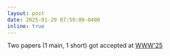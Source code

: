 ```yaml
---
layout: post
date: 2025-01-20 07:59:00-0400
inline: true
---
```


Two papers (1 main, 1 short) got accepted at [WWW'25]()
